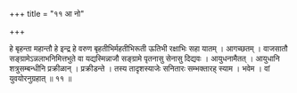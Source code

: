 +++
title = "११ आ नो"

+++

हे बृहन्ता महान्तौ हे इन्द्र हे वरुण बृहतीभिर्महतीभिरूती ऊतिभी रक्षाभिः सहा यातम् । आगच्छतम् । वाजसातौ सङ्ग्रामेऽन्नलाभनिमित्तभुते वा यद्यस्मिन्नाजौ सङ्ग्रामे पृतनासु सेनासु दिद्यवः । आयुधनामैतत् । आयुधानि शत्रुसम्बन्धीनि प्रक्रीळान् । प्रक्रीडन्ते । तस्य तादृशस्याजेः सनितारः सम्भक्तारह् स्याम । भवेम । वां युवयोरनुग्रहात् ॥ ११ ॥